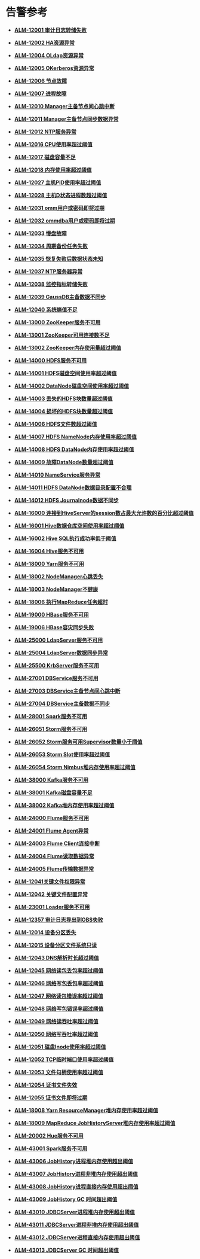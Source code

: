# 告警参考<a name="ZH-CN_TOPIC_0174499319"></a>

-   **[ALM-12001 审计日志转储失败](ALM-12001-审计日志转储失败-4.md)**  

-   **[ALM-12002 HA资源异常](ALM-12002-HA资源异常-5.md)**  

-   **[ALM-12004 OLdap资源异常](ALM-12004-OLdap资源异常-6.md)**  

-   **[ALM-12005 OKerberos资源异常](ALM-12005-OKerberos资源异常-7.md)**  

-   **[ALM-12006 节点故障](ALM-12006-节点故障-8.md)**  

-   **[ALM-12007 进程故障](ALM-12007-进程故障-9.md)**  

-   **[ALM-12010 Manager主备节点间心跳中断](ALM-12010-Manager主备节点间心跳中断-10.md)**  

-   **[ALM-12011 Manager主备节点同步数据异常](ALM-12011-Manager主备节点同步数据异常-11.md)**  

-   **[ALM-12012 NTP服务异常](ALM-12012-NTP服务异常-12.md)**  

-   **[ALM-12016 CPU使用率超过阈值](ALM-12016-CPU使用率超过阈值-13.md)**  

-   **[ALM-12017 磁盘容量不足](ALM-12017-磁盘容量不足-14.md)**  

-   **[ALM-12018 内存使用率超过阈值](ALM-12018-内存使用率超过阈值-15.md)**  

-   **[ALM-12027 主机PID使用率超过阈值](ALM-12027-主机PID使用率超过阈值-16.md)**  

-   **[ALM-12028 主机D状态进程数超过阈值](ALM-12028-主机D状态进程数超过阈值-17.md)**  

-   **[ALM-12031 omm用户或密码即将过期](ALM-12031-omm用户或密码即将过期-18.md)**  

-   **[ALM-12032 ommdba用户或密码即将过期](ALM-12032-ommdba用户或密码即将过期-19.md)**  

-   **[ALM-12033 慢盘故障](ALM-12033-慢盘故障-20.md)**  

-   **[ALM-12034 周期备份任务失败](ALM-12034-周期备份任务失败-21.md)**  

-   **[ALM-12035 恢复失败后数据状态未知](ALM-12035-恢复失败后数据状态未知-22.md)**  

-   **[ALM-12037 NTP服务器异常](ALM-12037-NTP服务器异常-23.md)**  

-   **[ALM-12038 监控指标转储失败](ALM-12038-监控指标转储失败-24.md)**  

-   **[ALM-12039 GaussDB主备数据不同步](ALM-12039-GaussDB主备数据不同步-25.md)**  

-   **[ALM-12040 系统熵值不足](ALM-12040-系统熵值不足-26.md)**  

-   **[ALM-13000 ZooKeeper服务不可用](ALM-13000-ZooKeeper服务不可用-27.md)**  

-   **[ALM-13001 ZooKeeper可用连接数不足](ALM-13001-ZooKeeper可用连接数不足-28.md)**  

-   **[ALM-13002 ZooKeeper内存使用量超过阈值](ALM-13002-ZooKeeper内存使用量超过阈值-29.md)**  

-   **[ALM-14000 HDFS服务不可用](ALM-14000-HDFS服务不可用-30.md)**  

-   **[ALM-14001 HDFS磁盘空间使用率超过阈值](ALM-14001-HDFS磁盘空间使用率超过阈值-31.md)**  

-   **[ALM-14002 DataNode磁盘空间使用率超过阈值](ALM-14002-DataNode磁盘空间使用率超过阈值-32.md)**  

-   **[ALM-14003 丢失的HDFS块数量超过阈值](ALM-14003-丢失的HDFS块数量超过阈值-33.md)**  

-   **[ALM-14004 损坏的HDFS块数量超过阈值](ALM-14004-损坏的HDFS块数量超过阈值-34.md)**  

-   **[ALM-14006 HDFS文件数超过阈值](ALM-14006-HDFS文件数超过阈值-35.md)**  

-   **[ALM-14007 HDFS NameNode内存使用率超过阈值](ALM-14007-HDFS-NameNode内存使用率超过阈值-36.md)**  

-   **[ALM-14008 HDFS DataNode内存使用率超过阈值](ALM-14008-HDFS-DataNode内存使用率超过阈值-37.md)**  

-   **[ALM-14009 故障DataNode数量超过阈值](ALM-14009-故障DataNode数量超过阈值-38.md)**  

-   **[ALM-14010 NameService服务异常](ALM-14010-NameService服务异常-39.md)**  

-   **[ALM-14011 HDFS DataNode数据目录配置不合理](ALM-14011-HDFS-DataNode数据目录配置不合理-40.md)**  

-   **[ALM-14012 HDFS Journalnode数据不同步](ALM-14012-HDFS-Journalnode数据不同步-41.md)**  

-   **[ALM-16000 连接到HiveServer的session数占最大允许数的百分比超过阈值](ALM-16000-连接到HiveServer的session数占最大允许数的百分比超过阈值-42.md)**  

-   **[ALM-16001 Hive数据仓库空间使用率超过阈值](ALM-16001-Hive数据仓库空间使用率超过阈值-43.md)**  

-   **[ALM-16002 Hive SQL执行成功率低于阈值](ALM-16002-Hive-SQL执行成功率低于阈值-44.md)**  

-   **[ALM-16004 Hive服务不可用](ALM-16004-Hive服务不可用-45.md)**  

-   **[ALM-18000 Yarn服务不可用](ALM-18000-Yarn服务不可用-46.md)**  

-   **[ALM-18002 NodeManager心跳丢失](ALM-18002-NodeManager心跳丢失-47.md)**  

-   **[ALM-18003 NodeManager不健康](ALM-18003-NodeManager不健康-48.md)**  

-   **[ALM-18006 执行MapReduce任务超时](ALM-18006-执行MapReduce任务超时-49.md)**  

-   **[ALM-19000 HBase服务不可用](ALM-19000-HBase服务不可用-50.md)**  

-   **[ALM-19006 HBase容灾同步失败](ALM-19006-HBase容灾同步失败-51.md)**  

-   **[ALM-25000 LdapServer服务不可用](ALM-25000-LdapServer服务不可用-52.md)**  

-   **[ALM-25004 LdapServer数据同步异常](ALM-25004-LdapServer数据同步异常-53.md)**  

-   **[ALM-25500 KrbServer服务不可用](ALM-25500-KrbServer服务不可用-54.md)**  

-   **[ALM-27001 DBService服务不可用](ALM-27001-DBService服务不可用-55.md)**  

-   **[ALM-27003 DBService主备节点间心跳中断](ALM-27003-DBService主备节点间心跳中断-56.md)**  

-   **[ALM-27004 DBService主备数据不同步](ALM-27004-DBService主备数据不同步-57.md)**  

-   **[ALM-28001 Spark服务不可用](ALM-28001-Spark服务不可用-58.md)**  

-   **[ALM-26051 Storm服务不可用](ALM-26051-Storm服务不可用-59.md)**  

-   **[ALM-26052 Storm服务可用Supervisor数量小于阈值](ALM-26052-Storm服务可用Supervisor数量小于阈值-60.md)**  

-   **[ALM-26053 Storm Slot使用率超过阈值](ALM-26053-Storm-Slot使用率超过阈值-61.md)**  

-   **[ALM-26054 Storm Nimbus堆内存使用率超过阈值](ALM-26054-Storm-Nimbus堆内存使用率超过阈值-62.md)**  

-   **[ALM-38000 Kafka服务不可用](ALM-38000-Kafka服务不可用-63.md)**  

-   **[ALM-38001 Kafka磁盘容量不足](ALM-38001-Kafka磁盘容量不足-64.md)**  

-   **[ALM-38002 Kafka堆内存使用率超过阈值](ALM-38002-Kafka堆内存使用率超过阈值-65.md)**  

-   **[ALM-24000 Flume服务不可用](ALM-24000-Flume服务不可用-66.md)**  

-   **[ALM-24001 Flume Agent异常](ALM-24001-Flume-Agent异常-67.md)**  

-   **[ALM-24003 Flume Client连接中断](ALM-24003-Flume-Client连接中断-68.md)**  

-   **[ALM-24004 Flume读取数据异常](ALM-24004-Flume读取数据异常-69.md)**  

-   **[ALM-24005 Flume传输数据异常](ALM-24005-Flume传输数据异常-70.md)**  

-   **[ALM-12041关键文件权限异常](ALM-12041关键文件权限异常-71.md)**  

-   **[ALM-12042 关键文件配置异常](ALM-12042-关键文件配置异常-72.md)**  

-   **[ALM-23001 Loader服务不可用](ALM-23001-Loader服务不可用-73.md)**  

-   **[ALM-12357 审计日志导出到OBS失败](ALM-12357-审计日志导出到OBS失败-74.md)**  

-   **[ALM-12014 设备分区丢失](ALM-12014-设备分区丢失-75.md)**  

-   **[ALM-12015 设备分区文件系统只读](ALM-12015-设备分区文件系统只读-76.md)**  

-   **[ALM-12043 DNS解析时长超过阈值](ALM-12043-DNS解析时长超过阈值-77.md)**  

-   **[ALM-12045 网络读包丢包率超过阈值](ALM-12045-网络读包丢包率超过阈值-78.md)**  

-   **[ALM-12046 网络写包丢包率超过阈值](ALM-12046-网络写包丢包率超过阈值-79.md)**  

-   **[ALM-12047 网络读包错误率超过阈值](ALM-12047-网络读包错误率超过阈值-80.md)**  

-   **[ALM-12048 网络写包错误率超过阈值](ALM-12048-网络写包错误率超过阈值-81.md)**  

-   **[ALM-12049 网络读吞吐率超过阈值](ALM-12049-网络读吞吐率超过阈值-82.md)**  

-   **[ALM-12050 网络写吞吐率超过阈值](ALM-12050-网络写吞吐率超过阈值-83.md)**  

-   **[ALM-12051 磁盘Inode使用率超过阈值](ALM-12051-磁盘Inode使用率超过阈值-84.md)**  

-   **[ALM-12052 TCP临时端口使用率超过阈值](ALM-12052-TCP临时端口使用率超过阈值-85.md)**  

-   **[ALM-12053 文件句柄使用率超过阈值](ALM-12053-文件句柄使用率超过阈值-86.md)**  

-   **[ALM-12054 证书文件失效](ALM-12054-证书文件失效-87.md)**  

-   **[ALM-12055 证书文件即将过期](ALM-12055-证书文件即将过期-88.md)**  

-   **[ALM-18008 Yarn ResourceManager堆内存使用率超过阈值](ALM-18008-Yarn-ResourceManager堆内存使用率超过阈值-89.md)**  

-   **[ALM-18009 MapReduce JobHistoryServer堆内存使用率超过阈值](ALM-18009-MapReduce-JobHistoryServer堆内存使用率超过阈值-90.md)**  

-   **[ALM-20002 Hue服务不可用](ALM-20002-Hue服务不可用-91.md)**  

-   **[ALM-43001 Spark服务不可用](ALM-43001-Spark服务不可用-92.md)**  

-   **[ALM-43006 JobHistory进程堆内存使用超出阈值](ALM-43006-JobHistory进程堆内存使用超出阈值-93.md)**  

-   **[ALM-43007 JobHistory进程非堆内存使用超出阈值](ALM-43007-JobHistory进程非堆内存使用超出阈值-94.md)**  

-   **[ALM-43008 JobHistory进程直接内存使用超出阈值](ALM-43008-JobHistory进程直接内存使用超出阈值-95.md)**  

-   **[ALM-43009 JobHistory GC 时间超出阈值](ALM-43009-JobHistory-GC-时间超出阈值-96.md)**  

-   **[ALM-43010 JDBCServer进程堆内存使用超出阈值](ALM-43010-JDBCServer进程堆内存使用超出阈值-97.md)**  

-   **[ALM-43011 JDBCServer进程非堆内存使用超出阈值](ALM-43011-JDBCServer进程非堆内存使用超出阈值-98.md)**  

-   **[ALM-43012 JDBCServer进程直接内存使用超出阈值](ALM-43012-JDBCServer进程直接内存使用超出阈值-99.md)**  

-   **[ALM-43013 JDBCServer GC 时间超出阈值](ALM-43013-JDBCServer-GC-时间超出阈值-100.md)**  


